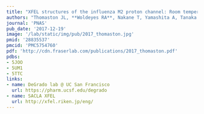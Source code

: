 ```yaml
---
title: "XFEL structures of the influenza M2 proton channel: Room temperature water networks and insights into proton conduction."
authors: "Thomaston JL, **Woldeyes RA**, Nakane T, Yamashita A, Tanaka T, Koiwai K, Brewster AS, **Barad BA**, Chen Y, Lemmin T, Uervirojnangkoorn M, Arima T, Kobayashi J, Masuda T, Suzuki M, Sugahara M, Sauter NK, Tanaka R, Nureki O, Tono K, Joti Y, Nango E, Iwata S, Yumoto F, **Fraser JS**, DeGrado WF."
journal: 'PNAS'
pub_date: '2017-12-19'
image: '/lab/static/img/pub/2017_thomaston.jpg'
pmid: '28835537'
pmcid: 'PMC5754760'
pdf: 'http://cdn.fraserlab.com/publications/2017_thomaston.pdf'
pdbs:
- 5JOO
- 5UM1
- 5TTC
links:
- name: DeGrado lab @ UC San Francisco
  url: https://pharm.ucsf.edu/degrado
- name: SACLA XFEL
  url: http://xfel.riken.jp/eng/
---
```

